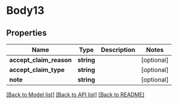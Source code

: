 # Body13

## Properties
Name | Type | Description | Notes
------------ | ------------- | ------------- | -------------
**accept_claim_reason** | **string** |  | [optional] 
**accept_claim_type** | **string** |  | [optional] 
**note** | **string** |  | [optional] 

[[Back to Model list]](../README.md#documentation-for-models) [[Back to API list]](../README.md#documentation-for-api-endpoints) [[Back to README]](../README.md)


